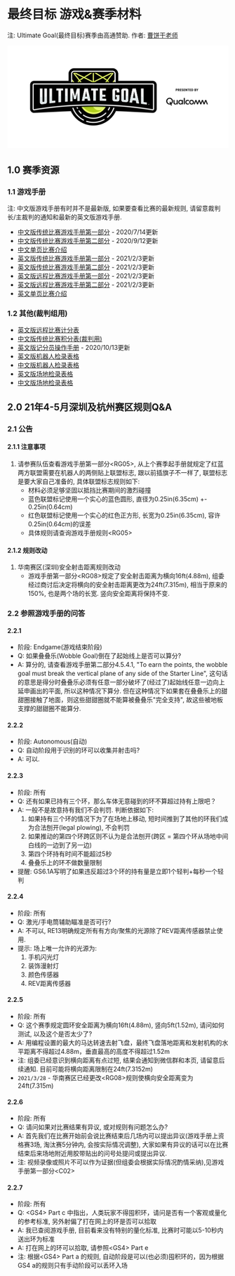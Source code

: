 # 最终目标 游戏&赛季材料
注: Ultimate Goal(最终目标)赛季由高通赞助.
作者: [曹饼干老师](https://github.com/ToiletCommander)

![Ultimate-Goal-Logo](Logos/RGB/jpg/UltimateGoal-RGB_horz-full-color.jpg)

## 1.0 赛季资源

### 1.1 游戏手册

注: 中文版游戏手册有时并不是最新版, 如果要查看比赛的最新规则, 请留意裁判长/主裁判的通知和最新的英文版游戏手册.

- [中文版传统比赛游戏手册第一部分](Game%20Manual/gm_part1_traditional_zhCN-20200714.PDF) - 2020/7/14更新
- [中文版传统比赛游戏手册第二部分](Game%20Manual/gm_part2_traditional_zhCN-20200912.PDF) - 2020/9/12更新
- [中文单页比赛介绍](Game%20Manual/game-one-page_zhCN.pdf)
- [英文版传统比赛游戏手册第一部分](Game%20Manual/gm_part1_traditional_enUS-20210203.pdf) - 2021/2/3更新
- [英文版传统比赛游戏手册第二部分](Game%20Manual/gm_part2_traditional_enUS-20210203.pdf) - 2021/2/3更新
- [英文版远程比赛游戏手册第一部分](Game%20Manual/gm_part1_remote_enUS-20210203.pdf) - 2021/2/3更新
- [英文版远程比赛游戏手册第二部分](Game%20Manual/gm_part2_remote_enUS-20210203.pdf) - 2021/2/3更新
- [英文单页比赛介绍](Game%20Manual/game-one-page_enUS.pdf)

### 1.2 其他(裁判组用)

- [英文版远程比赛计分表](ScoreSheets/remote-scoresheet_enUS.pdf)
- [中文版传统比赛积分表(裁判用)](ScoreSheets/traditional-scoresheet_zhCN.pdf)
- [英文版记分员操作手册](ScoreKeeper%20Manual/scorekeeper-manual_enUS_20201013.pdf) - 2020/10/13更新
- [英文版机器人检录表格](ScoreSheets/RobotInspection_enUS.pdf)
- [中文版机器人检录表格](ScoreSheets/RobotInspection_zhCN.pdf)
- [英文版场地检录表格](ScoreSheets/FieldInspection_enUS.pdf)
- [中文版场地检录表格](ScoreSheets/FieldInspection_zhCN.pdf)

## 2.0 21年4-5月深圳及杭州赛区规则Q&A
### 2.1 公告

#### 2.1.1 注意事项

1. 请参赛队伍查看游戏手册第一部分&lt;RG05&gt;, 从上个赛季起手册就规定了红蓝两方联盟需要在机器人的两侧贴上联盟标志, 跟以前插旗子不一样了, 联盟标志是要大家自己准备的, 具体联盟标志规则如下:
    - 材料必须足够坚固以抵挡比赛期间的激烈碰撞
    - 蓝色联盟标记使用一个实心的蓝色圆形, 直径为0.25in(6.35cm) +- 0.25in(0.64cm)
    - 红色联盟标记使用一个实心的红色正方形, 长宽为0.25in(6.35cm), 容许0.25in(0.64cm)的误差
    - 具体规则请查询游戏手册规则&lt;RG05&gt;


#### 2.1.2 规则改动

1. 华南赛区(深圳)安全射击距离规则改动
   - 游戏手册第一部分&lt;RG08&gt;规定了安全射击距离为横向16ft(4.88m), 组委经过商讨后决定将横向的安全射击距离更改为24ft(7.315m), 相当于原来的150%, 也是两个场的长宽. 竖向安全距离将保持不变.


### 2.2 参照游戏手册的问答
#### 2.2.1 
- 阶段: Endgame(游戏结束阶段)
- Q: 如果叠叠乐(Wobble Goal)倒在了起始线上是否可以算分?
- A: 算分的, 请查看游戏手册第二部分4.5.4.1, "To earn the points, the wobble goal must break the vertical plane of any side of the Starter Line", 这句话的意思是得分时叠叠乐必须有任意一部分破坏了(经过了)起始线任意一边向上延申画出的平面, 所以这种情况下算分. 但在这种情况下如果套在叠叠乐上的甜甜圈接触了地面，则这些甜甜圈就不能算被叠叠乐"完全支持", 故这些被地板支撑的甜甜圈不能算分.

#### 2.2.2
- 阶段: Autonomous(自动)
- Q: 自动阶段用于识别的环可以收集并射击吗?
- A: 可以.

#### 2.2.3
- 阶段: 所有
- Q: 还有如果已持有三个环，那么车体无意碰到的环不算超过持有上限吧？
- A: 一般不是故意持有我们不会判罚. 判断依据如下:
    1. 如果持有三个环的情况下为了在场地上移动, 短时间推到了其他的环我们成为合法刨开(legal plowing), 不会判罚
    2. 如果推动的第四个环跨区则不认为是合法刨开(跨区 = 第四个环从场地中间白线的一边到了另一边)
    3. 第四个环持有时间不能超过5秒
    4. 叠叠乐上的环不做数量限制
- 提醒: GS6.1A写明了如果违反超过3个环的持有量是立即1个轻判+每秒一个轻判

#### 2.2.4
- 阶段: 所有
- Q: 激光/手电筒辅助瞄准是否可行?
- A: 不可以, RE13明确规定所有有方向/聚焦的光源除了REV距离传感器禁止使用.
- 提示: 场上唯一允许的光源为:
    1. 手机闪光灯
    2. 装饰漫射灯
    3. 颜色传感器
    4. REV距离传感器

#### 2.2.5
- 阶段: 所有
- Q: 这个赛季规定圆环安全距离为横向16ft(4.88m), 竖向5ft(1.52m), 请问如何测试, 以及这个是否太少了?
- A: 用编程设置的最大的马达转速去射飞盘，最终飞盘落地距离和发射机构的水平距离不得超过4.88m，垂直最高的高度不得超过1.52m
- 注: 组委已经意识到横向距离有点过短, 结果会通知到微信群和本页, 请留意后续通知. 目前可能将横向距离限制在24ft(7.3152m)
- `2021/3/28` - 华南赛区已经更改&lt;RG08&gt;规则使横向安全距离变为24ft(7.315m)

#### 2.2.6
- 阶段: 所有
- Q: 请问如果对比赛结果有异议, 或对规则有问题怎么办?
- A: 首先我们在比赛开始前会说比赛结束后几场内可以提出异议(游戏手册上资格赛3场, 淘汰赛5分钟内, 会按实际情况调整), 大家如果有异议的话可以在比赛结束后来场地附近用胶带贴出的问号处提问或提出异议.
- 注: 视频录像或照片不可以作为证据(但组委会根据实际情况酌情采纳),见游戏手册第一部分&lt;C02&gt;

#### 2.2.7
- 阶段: 所有
- Q: &lt;GS4&gt; Part c 中指出，人类玩家不得囤积环，请问是否有一个客观或量化的参考标准, 另外射偏了打在网上的环是否可以拾取
- A: 我已查阅游戏手册, 目前看来没有特别的量化标准, 比赛时可能以5-10秒内送出环为标准
- A: 打在网上的环可以拾取, 请参照&lt;GS4&gt; Part e
- 注: 根据&lt;GS4&gt; Part a 的规则, 自动阶段是可以(也必须)囤积环的，因为根据GS4 a的规则只有手动阶段可以丢环入场